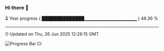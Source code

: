 ### Hi there 👋

⏳ Year progress { ██████████████▁▁▁▁▁▁▁▁▁▁▁▁▁▁▁▁ } 48.36 %

---

⏰ Updated on Thu, 26 Jun 2025 12:26:15 GMT

![Progress Bar CI](https://github.com/code-lakshay/GitHub-Actions-Demo/workflows/Progress%20Bar%20CI/badge.svg)
